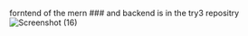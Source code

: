 forntend of the  mern ### and backend is  in the try3 repositry
![Screenshot (16)](https://user-images.githubusercontent.com/75928188/167241317-073324c3-b9ce-4114-ae43-8e7390622bdb.png)
